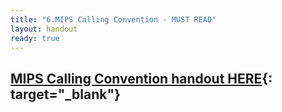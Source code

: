 ```yaml
---
title: "6.MIPS Calling Convention - MUST READ"
layout: handout
ready: true
---
```


[MIPS Calling Convention handout HERE](./calling_convention.html){: target="_blank"}
----------------
